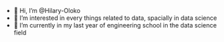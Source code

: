 - 👋 Hi, I’m @Hilary-Oloko
- 👀 I’m interested in every things related to data, spacially in data science
- 🌱 I’m currently in my last year of engineering school in the data science field

<!---
Hilary-Oloko/Hilary-Oloko is a ✨ special ✨ repository because its `README.md` (this file) appears on your GitHub profile.
You can click the Preview link to take a look at your changes.
--->
